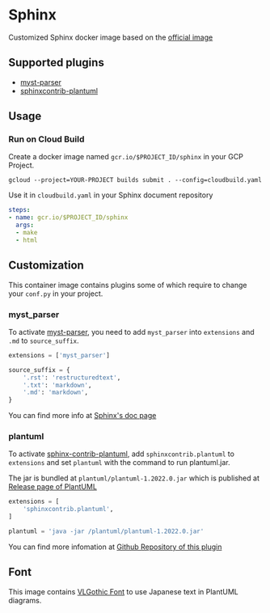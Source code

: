 # Sphinx

Customized Sphinx docker image based on the [official image](https://github.com/sphinx-doc/docker)

## Supported plugins

- [myst-parser](https://myst-parser.readthedocs.io/en/latest/)
- [sphinxcontrib-plantuml](https://github.com/sphinx-contrib/plantuml)

## Usage

### Run on Cloud Build

Create a docker image named `gcr.io/$PROJECT_ID/sphinx` in your GCP Project.

```shell
gcloud --project=YOUR-PROJECT builds submit . --config=cloudbuild.yaml
```

Use it in `cloudbuild.yaml` in your Sphinx document repository

```yaml
steps:
- name: gcr.io/$PROJECT_ID/sphinx
  args:
  - make
  - html
```

## Customization

This container image contains plugins some of which require to change your `conf.py` in your project.

### myst_parser

To activate [myst-parser](https://myst-parser.readthedocs.io/en/latest/), you need to add `myst_parser` into `extensions` and `.md` to `source_suffix`.

```python
extensions = ['myst_parser']
```

```python
source_suffix = {
    '.rst': 'restructuredtext',
    '.txt': 'markdown',
    '.md': 'markdown',
}
```

You can find more info at [Sphinx's doc page](https://www.sphinx-doc.org/ja/master/usage/markdown.html#configuration)

### plantuml

To activate [sphinx-contrib-plantuml](https://github.com/sphinx-contrib/plantuml), add `sphinxcontrib.plantuml` to `extensions` and set `plantuml` with the command to run plantuml.jar.

The jar is bundled at `plantuml/plantuml-1.2022.0.jar` which is published at [Release page of PlantUML](https://github.com/plantuml/plantuml/releases/tag/v1.2022.0)

```python
extensions = [
    'sphinxcontrib.plantuml',
]
```

```python
plantuml = 'java -jar /plantuml/plantuml-1.2022.0.jar'
```

You can find more infomation at [Github Repository of this plugin](https://github.com/sphinx-contrib/plantuml)

## Font

This image contains [VLGothic Font](https://osdn.net/projects/vlgothic/) to use Japanese text in PlantUML diagrams.
